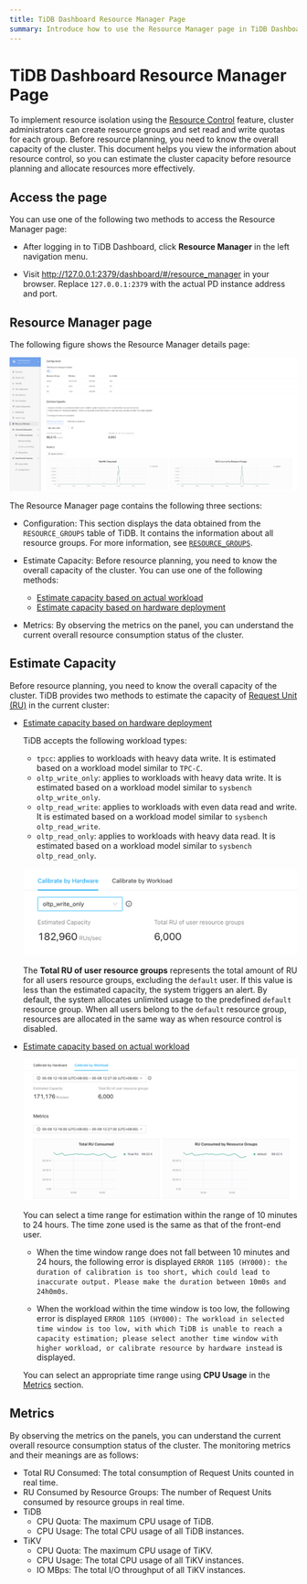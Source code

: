 ```yaml
---
title: TiDB Dashboard Resource Manager Page
summary: Introduce how to use the Resource Manager page in TiDB Dashboard to view the information about resource control, so you can estimate cluster capacity before resource planning and allocate resources more effectively.
---
```


# TiDB Dashboard Resource Manager Page

To implement resource isolation using the [Resource Control](/tidb-resource-control.md) feature, cluster administrators can create resource groups and set read and write quotas for each group. Before resource planning, you need to know the overall capacity of the cluster. This document helps you view the information about resource control, so you can estimate the cluster capacity before resource planning and allocate resources more effectively.

## Access the page

You can use one of the following two methods to access the Resource Manager page:

* After logging in to TiDB Dashboard, click **Resource Manager** in the left navigation menu.

* Visit <http://127.0.0.1:2379/dashboard/#/resource_manager> in your browser. Replace `127.0.0.1:2379` with the actual PD instance address and port.

## Resource Manager page

The following figure shows the Resource Manager details page:

![TiDB Dashboard: Resource Manager](/media/dashboard/dashboard-resource-manager-info.png)

The Resource Manager page contains the following three sections:

- Configuration: This section displays the data obtained from the `RESOURCE_GROUPS` table of TiDB. It contains the information about all resource groups. For more information, see [`RESOURCE_GROUPS`](/information-schema/information-schema-resource-groups.md).

- Estimate Capacity: Before resource planning, you need to know the overall capacity of the cluster. You can use one of the following methods:

    - [Estimate capacity based on actual workload](/sql-statements/sql-statement-calibrate-resource.md#estimate-capacity-based-on-actual-workload)
    - [Estimate capacity based on hardware deployment](/sql-statements/sql-statement-calibrate-resource.md#estimate-capacity-based-on-hardware-deployment)

- Metrics: By observing the metrics on the panel, you can understand the current overall resource consumption status of the cluster.

## Estimate Capacity

Before resource planning, you need to know the overall capacity of the cluster. TiDB provides two methods to estimate the capacity of [Request Unit (RU)](/tidb-resource-control.md#what-is-request-unit-ru#what-is-request-unit-ru) in the current cluster:

- [Estimate capacity based on hardware deployment](/sql-statements/sql-statement-calibrate-resource.md#estimate-capacity-based-on-hardware-deployment)
    
    TiDB accepts the following workload types:
    
    - `tpcc`: applies to workloads with heavy data write. It is estimated based on a workload model similar to `TPC-C`.
    - `oltp_write_only`: applies to workloads with heavy data write. It is estimated based on a workload model similar to `sysbench oltp_write_only`.
    - `oltp_read_write`: applies to workloads with even data read and write. It is estimated based on a workload model similar to `sysbench oltp_read_write`.
    - `oltp_read_only`: applies to workloads with heavy data read. It is estimated based on a workload model similar to `sysbench oltp_read_only`.

    ![Calibrate by Hardware](/media/dashboard/dashboard-resource-manager-calibrate-by-hardware.png)

    The **Total RU of user resource groups** represents the total amount of RU for all users resource groups, excluding the `default` user. If this value is less than the estimated capacity, the system triggers an alert. By default, the system allocates unlimited usage to the predefined `default` resource group. When all users belong to the `default` resource group, resources are allocated in the same way as when resource control is disabled.

- [Estimate capacity based on actual workload](/sql-statements/sql-statement-calibrate-resource.md#estimate-capacity-based-on-actual-workload)

    ![Calibrate by Workload](/media/dashboard/dashboard-resource-manager-calibrate-by-workload.png)

    You can select a time range for estimation within the range of 10 minutes to 24 hours. The time zone used is the same as that of the front-end user.

    - When the time window range does not fall between 10 minutes and 24 hours, the following error is displayed `ERROR 1105 (HY000): the duration of calibration is too short, which could lead to inaccurate output. Please make the duration between 10m0s and 24h0m0s`.

    - When the workload within the time window is too low, the following error is displayed `ERROR 1105 (HY000): The workload in selected time window is too low, with which TiDB is unable to reach a capacity estimation; please select another time window with higher workload, or calibrate resource by hardware instead` is displayed.

  You can select an appropriate time range using **CPU Usage** in the [Metrics](#monitoring-metrics) section.

## Metrics

By observing the metrics on the panels, you can understand the current overall resource consumption status of the cluster. The monitoring metrics and their meanings are as follows:

- Total RU Consumed: The total consumption of Request Units counted in real time.
- RU Consumed by Resource Groups: The number of Request Units consumed by resource groups in real time.
- TiDB
    - CPU Quota: The maximum CPU usage of TiDB.
    - CPU Usage: The total CPU usage of all TiDB instances.
- TiKV
    - CPU Quota: The maximum CPU usage of TiKV.
    - CPU Usage: The total CPU usage of all TiKV instances.
    - IO MBps: The total I/O throughput of all TiKV instances.